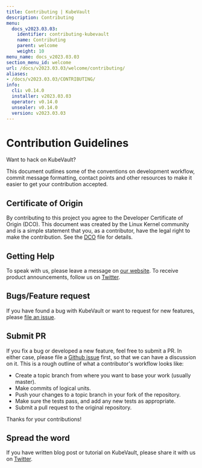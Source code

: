```yaml
---
title: Contributing | KubeVault
description: Contributing
menu:
  docs_v2023.03.03:
    identifier: contributing-kubevault
    name: Contributing
    parent: welcome
    weight: 10
menu_name: docs_v2023.03.03
section_menu_id: welcome
url: /docs/v2023.03.03/welcome/contributing/
aliases:
- /docs/v2023.03.03/CONTRIBUTING/
info:
  cli: v0.14.0
  installer: v2023.03.03
  operator: v0.14.0
  unsealer: v0.14.0
  version: v2023.03.03
---
```


# Contribution Guidelines

Want to hack on KubeVault?

This document outlines some of the conventions on
development workflow, commit message formatting, contact points and other
resources to make it easier to get your contribution accepted.

## Certificate of Origin

By contributing to this project you agree to the Developer Certificate of
Origin (DCO). This document was created by the Linux Kernel community and is a
simple statement that you, as a contributor, have the legal right to make the
contribution. See the [DCO](https://github.com/kubevault/operator/blob/master/DCO) file for details.

## Getting Help

To speak with us, please leave a message on [our website](https://appscode.com/contact/). To receive product announcements, follow us on [Twitter](https://twitter.com/KubeVault).

## Bugs/Feature request

If you have found a bug with KubeVault or want to request for new features, please [file an issue](https://github.com/kubevault/project/issues/new).

## Submit PR


If you fix a bug or developed a new feature, feel free to submit a PR. In either case, please file a [Github issue](https://github.com/kubevault/project/issues/new) first, so that we can have a discussion on it. This is a rough outline of what a contributor's workflow looks like:
- Create a topic branch from where you want to base your work (usually master).
- Make commits of logical units.
- Push your changes to a topic branch in your fork of the repository.
- Make sure the tests pass, and add any new tests as appropriate.
- Submit a pull request to the original repository.

Thanks for your contributions!

## Spread the word

If you have written blog post or tutorial on KubeVault, please share it with us on [Twitter](https://twitter.com/KubeVault).
